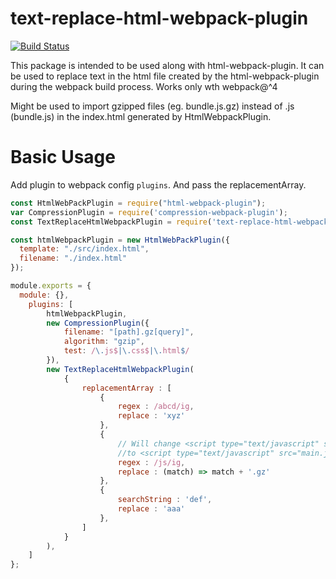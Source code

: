 # text-replace-html-webpack-plugin

[![Build Status](https://travis-ci.com/rushil94/text-replace-html-webpack-plugin.svg?branch=master)](https://travis-ci.com/rushil94/text-replace-html-webpack-plugin.svg)

This package is intended to be used along with html-webpack-plugin. It can be used to replace text in the html file created by the html-webpack-plugin during the webpack build process. Works only wth webpack@^4

Might be used to import gzipped files (eg. bundle.js.gz) instead of .js (bundle.js) in the index.html generated by HtmlWebpackPlugin.

# Basic Usage

Add plugin to webpack config `plugins`. And pass the replacementArray.

```javascript
const HtmlWebPackPlugin = require("html-webpack-plugin");
var CompressionPlugin = require('compression-webpack-plugin');
const TextReplaceHtmlWebpackPlugin = require('text-replace-html-webpack-plugin');

const htmlWebpackPlugin = new HtmlWebPackPlugin({
  template: "./src/index.html",
  filename: "./index.html"
});

module.exports = {
  module: {},
    plugins: [
        htmlWebpackPlugin,
        new CompressionPlugin({
            filename: "[path].gz[query]",
            algorithm: "gzip",
            test: /\.js$|\.css$|\.html$/
        }),
        new TextReplaceHtmlWebpackPlugin(
            {
                replacementArray : [
                    {
                        regex : /abcd/ig,
                        replace : 'xyz'
                    },
                    {
                        // Will change <script type="text/javascript" src="main.js">
                        //to <script type="text/javascript" src="main.js.gz">
                        regex : /js/ig,
                        replace : (match) => match + '.gz'
                    },
                    {
                        searchString : 'def',
                        replace : 'aaa'
                    },
                ]
            }
        ),
    ]
};
```

